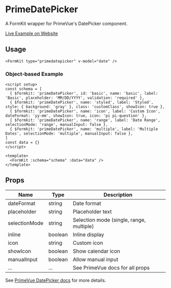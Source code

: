 # PrimeDatePicker

A FormKit wrapper for PrimeVue's DatePicker component.

[Live Example on Website](https://formkit-primevue.netlify.app/inputs/datepicker)

## Usage
```vue
<FormKit type="primedatepicker" v-model="date" />
```

### Object-based Example
```vue
<script setup>
const schema = [
  { $formkit: 'primeDatePicker', id: 'basic', name: 'basic', label: 'Basic', placeholder: 'MM/DD/YYYY', validation: 'required' },
  { $formkit: 'primeDatePicker', name: 'styled', label: 'Styled', style: { background: 'gray' }, class: 'customClass', showIcon: true },
  { $formkit: 'primeDatePicker', name: 'icon', label: 'Custom Icon', dateFormat: 'yy-mm', showIcon: true, icon: 'pi pi-question' },
  { $formkit: 'primeDatePicker', name: 'range', label: 'Date Range', selectionMode: 'range', manualInput: false },
  { $formkit: 'primeDatePicker', name: 'multiple', label: 'Multiple Dates', selectionMode: 'multiple', manualInput: false },
]
const data = {}
</script>

<template>
  <FormKit :schema="schema" :data="data" />
</template>
```

## Props
| Name         | Type      | Description |
|--------------|-----------|-------------|
| dateFormat   | string    | Date format |
| placeholder  | string    | Placeholder text |
| selectionMode| string    | Selection mode (single, range, multiple) |
| inline       | boolean   | Inline display |
| icon         | string    | Custom icon |
| showIcon     | boolean   | Show calendar icon |
| manualInput  | boolean   | Allow manual input |
| ...          | ...       | See PrimeVue docs for all props |

See [PrimeVue DatePicker docs](https://primevue.org/datepicker/) for more details.
